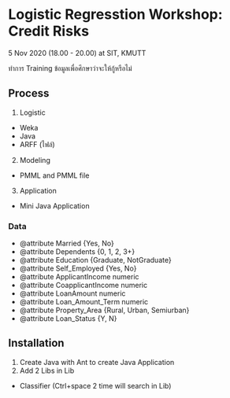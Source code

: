 # Logistic Regresstion Workshop: Credit Risks
<p>5 Nov 2020 (18.00 - 20.00) at SIT, KMUTT</p>
<p>ทำการ Training ข้อมูลเพื่อศึกษาว่าจะให้กู้หรือไม่</p>

## Process
1. Logistic
- Weka
- Java
- ARFF (ไฟล์)
2. Modeling
- PMML and PMML file
3. Application
- Mini Java Application

### Data
- @attribute Married {Yes, No}
- @attribute Dependents {0, 1, 2, 3+}
- @attribute Education {Graduate, NotGraduate}
- @attribute Self_Employed {Yes, No} 
- @attribute ApplicantIncome numeric
- @attribute CoapplicantIncome numeric
- @attribute LoanAmount numeric
- @attribute Loan_Amount_Term numeric
- @attribute Property_Area {Rural, Urban, Semiurban}
- @attribute Loan_Status {Y, N}

## Installation
1. Create Java with Ant to create Java Application 
1. Add 2 Libs in  Lib
 - Classifier (Ctrl+space 2 time will search in Lib)
